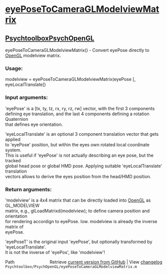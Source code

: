 # [eyePoseToCameraGLModelviewMatrix](eyePoseToCameraGLModelviewMatrix)
## [Psychtoolbox](Psychtoolbox)[PsychOpenGL](PsychOpenGL)

eyePoseToCameraGLModelviewMatrix() - Convert eyePose directly to [OpenGL](OpenGL) modelview matrix.  
  
### Usage:  
  
modelview = eyePoseToCameraGLModelviewMatrix(eyePose [, eyeLocalTranslate])  
  
### Input arguments:  
  
'eyePose' is a [tx, ty, tz, rx, ry, rz, rw] vector, with the first 3 components  
defining eye translation, and the last 4 components defining a rotation Quaternion  
that defines eye orientation.  
  
'eyeLocalTranslate' is an optional 3 component translation vector that gets applied  
to 'eyePose' position, but within the eyes own rotated local coordinate system.  
This is useful if 'eyePose' is not actually describing an eye pose, but the tracked  
global head pose or global HMD pose. Applying suitable 'eyeLocalTranslate' translation  
vectors allows to derive the eyes position from the head/HMD position.  
  
### Return arguments:  
  
'modelview' is a 4x4 matrix that can be directly loaded into [OpenGL](OpenGL) as GL\_MODELVIEW  
matrix, e.g., glLoadMatrixd(modelview); to define camera position and orientation  
for rendering accordign to eyePose. Iow. modelview is already the inverse matrix of  
eyePose.  
  
'eyePoseT' is the original input 'eyePose', but optionally transformed by 'eyeLocalTranslate'.  
It is not the inverse of 'eyePos', like 'modelview'!  




<div class="code_header" style="text-align:right;">
  <span style="float:left;">Path&nbsp;&nbsp;</span> <span class="counter">Retrieve <a href=
  "https://raw.github.com/Psychtoolbox-3/Psychtoolbox-3/beta/Psychtoolbox/PsychOpenGL/eyePoseToCameraGLModelviewMatrix.m">current version from GitHub</a> | View <a href=
  "https://github.com/Psychtoolbox-3/Psychtoolbox-3/commits/beta/Psychtoolbox/PsychOpenGL/eyePoseToCameraGLModelviewMatrix.m">changelog</a></span>
</div>
<div class="code">
  <code>Psychtoolbox/PsychOpenGL/eyePoseToCameraGLModelviewMatrix.m</code>
</div>

